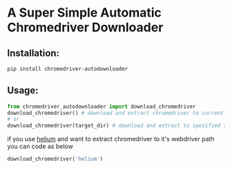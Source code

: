 # A Super Simple Automatic Chromedriver Downloader

## Installation:
```bash
pip install chromedriver-autodownloader
```

## Usage:
```python
from chromedriver_autodownloader import download_chromedriver
download_chromedriver() # download and extract chromedriver to current directory
# or
download_chromedriver(target_dir) # download and extract to spesified target directory
```

if you use [helium](https://github.com/mherrmann/selenium-python-helium) and want to extract chromedriver to it's webdriver path you can code as below
```python
download_chromedriver('helium')
```